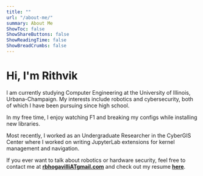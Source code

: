 ```yaml
---
title: ""
url: "/about-me/"
summary: About Me
ShowToc: false
ShowShareButtons: false
ShowReadingTime: false
ShowBreadCrumbs: false
---
```


<!-- # ![me](/me.png) Hi, I'm Rithvik -->

# Hi, I'm Rithvik


I am currently studying Computer Engineering at the University of Illinois, Urbana-Champaign. My interests include robotics and cybersecurity, both of which I have been pursuing since high school.

In my free time, I enjoy watching F1 and breaking my configs while installing new libraries.

Most recently, I worked as an Undergraduate Researcher in the CyberGIS Center where I worked on writing JupyterLab extensions for kernel management and navigation.

If you ever want to talk about robotics or hardware security, feel free to contact me at <ins>**rbhogavilliATgmail.com**</ins> and check out my resume [**here**](/23resume.pdf).